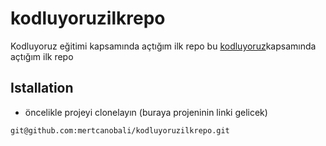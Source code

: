 # kodluyoruzilkrepo
Kodluyoruz eğitimi kapsamında açtığım ilk repo
bu [kodluyoruz](https://kodluyoruz.org/tr/kodluyoruz/)kapsamında açtığım ilk repo 


## Istallation
*  öncelikle projeyi clonelayın (buraya projeninin linki gelicek)


```bash
git@github.com:mertcanobali/kodluyoruzilkrepo.git
